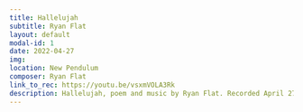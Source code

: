 ```yaml
---
title: Hallelujah
subtitle: Ryan Flat
layout: default
modal-id: 1
date: 2022-04-27
img: 
location: New Pendulum
composer: Ryan Flat
link_to_rec: https://youtu.be/vsxmVOLA3Rk
description: Hallelujah, poem and music by Ryan Flat. Recorded April 27, 2022 at CU-Boulder's Pendulum New Music Concert.
---
```

